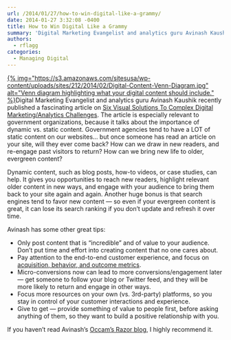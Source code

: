 ```yaml
---
url: /2014/01/27/how-to-win-digital-like-a-grammy/
date: 2014-01-27 3:32:08 -0400
title: How to Win Digital Like a Grammy
summary: 'Digital Marketing Evangelist and analytics guru Avinash Kaushik recently published a&nbsp;fascinating article on Six Visual Solutions To Complex Digital Marketing/Analytics Challenges. The article is especially relevant to government organizations, because it talks about the importance of dynamic vs. static content. Government agencies tend to'
authors:
  - rflagg
categories:
  - Managing Digital
---
```


[{% img="https://s3.amazonaws.com/sitesusa/wp-content/uploads/sites/212/2014/02/Digital-Content-Venn-Diagram.jpg" alt="Venn diagram highlighting what your digital content should include." %}](https://s3.amazonaws.com/sitesusa/wp-content/uploads/sites/212/2014/02/Digital-Content-Venn-Diagram.jpg)Digital Marketing Evangelist and analytics guru Avinash Kaushik recently published a fascinating article on [Six Visual Solutions To Complex Digital Marketing/Analytics Challenges](http://www.kaushik.net/avinash/six-visual-digital-marketing-analytics-strategic-solutions/). The article is especially relevant to government organizations, because it talks about the importance of dynamic vs. static content. Government agencies tend to have a LOT of static content on our websites&#8230; but once someone has read an article on your site, will they ever come back? How can we draw in new readers, and re-engage past visitors to return? How can we bring new life to older, evergreen content?

Dynamic content, such as blog posts, how-to videos, or case studies, can help. It gives you opportunities to reach new readers, highlight relevant older content in new ways, and engage with your audience to bring them back to your site again and again. Another huge bonus is that search engines tend to favor new content &#8212; so even if your evergreen content is great, it can lose its search ranking if you don’t update and refresh it over time.

Avinash has some other great tips:

  * Only post content that is &#8220;incredible&#8221; and of value to your audience. Don’t put time and effort into creating content that no one cares about.
  * Pay attention to the end-to-end customer experience, and focus on [acquisition, behavior, and outcome metrics](http://www.kaushik.net/avinash/best-web-metrics-kpis-small-medium-large-business/).
  * Micro-conversions now can lead to more conversions/engagement later &#8212; get someone to follow your blog or Twitter feed, and they will be more likely to return and engage in other ways.
  * Focus more resources on your own (vs. 3rd-party) platforms, so you stay in control of your customer interactions and experience.
  * Give to get &#8212; provide something of value to people first, before asking anything of them, so they want to build a positive relationship with you.

If you haven’t read Avinash’s [Occam’s Razor blog](http://www.kaushik.net/avinash/), I highly recommend it.